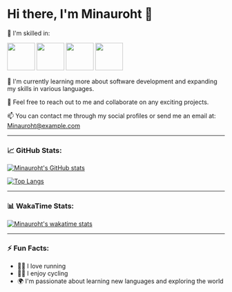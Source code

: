 # Hi there, I'm Minauroht 👋

🔨 I'm skilled in:

<div align="left">
  <img height="64px" src="https://cdn.jsdelivr.net/gh/devicons/devicon/icons/lua/lua-plain-wordmark.svg" />
  <img height="64px" src="https://seeklogo.com/images/L/luvit-logo-1C6575B5AA-seeklogo.com.png" />
  <img height="64px" src="https://cdn.jsdelivr.net/gh/devicons/devicon/icons/python/python-original.svg" />
  <img height="64px" src="https://cdn.jsdelivr.net/gh/devicons/devicon/icons/kotlin/kotlin-original.svg" />
</div>

🌱 I'm currently learning more about software development and expanding my skills in various languages.

👯 Feel free to reach out to me and collaborate on any exciting projects.

📫 You can contact me through my social profiles or send me an email at: Minauroht@example.com

---

### 📈 GitHub Stats:

[![Minauroht's GitHub stats](https://github-readme-stats.vercel.app/api?username=Minauroht&show_icons=true)](https://github.com/anuraghazra/github-readme-stats)

[![Top Langs](https://github-readme-stats.vercel.app/api/top-langs/?username=Minauroht&layout=compact)](https://github.com/Minauroht/)

---

### 📊 WakaTime Stats:

[![Minauroht's wakatime stats](https://github-readme-stats.vercel.app/api/wakatime?username=Minauroht)](https://github.com/anuraghazra/github-readme-stats)

---

### ⚡ Fun Facts:

- 🏃‍♂️ I love running
- 🚴‍♀️ I enjoy cycling
- 🌍 I'm passionate about learning new languages and exploring the world

